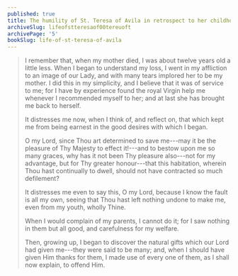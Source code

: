 ```yaml
---
published: true
title: The humility of St. Teresa of Avila in retrospect to her childhood
archiveSlug: lifeofstteresaof00tereuoft
archivePage: '5'
bookSlug: life-of-st-teresa-of-avila
---
```


> I remember that, when my mother died, I was about twelve years old a little less. When I began to understand my loss, I went in my affliction to an image of our Lady, and with many tears implored her to be my mother. I did this in my simplicity, and I believe that it was of service to me; for I have by experience found the royal Virgin help me whenever I recommended myself to her; and at last she has brought me back to herself.
>
> It distresses me now, when I think of, and reflect on, that which kept me from being earnest in the good desires with which I began.
>
> O my Lord, since Thou art determined to save me---may it be the pleasure of Thy Majesty to effect it!---and to bestow upon me so many graces, why has it not been Thy pleasure also---not for my advantage, but for Thy greater honour---that this habitation, wherein Thou hast continually to dwell, should not have contracted so much defilement?
>
> It distresses me even to say this, O my Lord, because I know the fault is all my own, seeing that Thou hast left nothing undone to make me, even from my youth, wholly Thine.
>
> When I would complain of my parents, I cannot do it; for I saw nothing in them but all good, and carefulness for my welfare.
>
> Then, growing up, I began to discover the natural gifts which our Lord had given me---they were said to be many; and, when I should have given Him thanks for them, I made use of every one of them, as I shall now explain, to offend Him.
